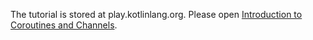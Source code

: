 The tutorial is stored at play.kotlinlang.org. Please open
[Introduction to Coroutines and Channels](https://play.kotlinlang.org/hands-on/Introduction%20to%20Coroutines%20and%20Channels/01_Introduction).